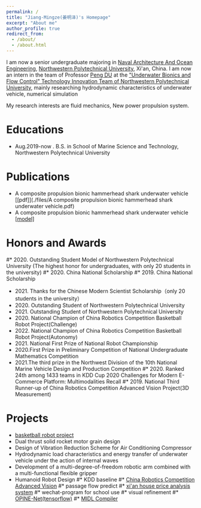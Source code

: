 ```yaml
---
permalink: /
title: "Jiang-Mingze(姜明泽)'s Homepage"
excerpt: "About me"
author_profile: true
redirect_from: 
  - /about/
  - /about.html
---
```


I am now a senior undergraduate majoring in [Naval Architecture And Ocean Engineering](https://hanghai.nwpu.edu.cn/), [Northwestern Polytechnical University](https://www.nwpu.edu.cn/), Xi'an, China. I am now an intern in the team of Professor [Peng DU](https://penguinfluid.wordpress.com/about-me/) at the ["Underwater Bionics and Flow Control" Technology Innovation Team of Northwestern Polytechnical University](https://hanghai.nwpu.edu.cn/info/1600/8628.htm), mainly researching hydrodynamic characteristics of underwater vehicle, numerical simulation

My research interests are fluid mechanics, New power propulsion system.

Educations
======
* Aug.2019-now . B.S. in School of Marine Science and Technology, Northwestern Polytechnical University

# Publications

+ A composite propulsion bionic hammerhead shark underwater vehicle  [[pdf]](./files/A composite propulsion bionic hammerhead shark underwater vehicle.pdf)
+ A composite propulsion bionic hammerhead shark underwater vehicle  [[model]](./files/111.docx)

Honors and Awards
======
#* 2020\. Outstanding Student Model of Northwestern Polytechnical University (The highest honor for undergraduates, with only 20 students in the university)
#* 2020\. China National Scholarship
#* 2019\. China National Scholarship
* 2021\. Thanks for the Chinese Modern Scientist Scholarship（only 20 students in the university）
* 2020\. Outstanding Student of Northwestern Polytechnical University
* 2021\. Outstanding Student of Northwestern Polytechnical University
* 2020\. National Champion of China Robotics Competition Basketball Robot Project(Challenge) 
* 2022\. National Champion of China Robotics Competition Basketball Robot Project(Autonomy) 
* 2021\. National First Prize of National Robot Championship 
* 2020\.First Prize in Preliminary Competition of National Undergraduate Mathematics Competition
* 2021\.The third prize in the Northwest Division of the 10th National Marine Vehicle Design and Production Competition
#* 2020\. Ranked 24th among 1433 teams in KDD Cup 2020 Challenges for Modern E-Commerce Platform: Multimodalities Recall
#* 2019\. National Third Runner-up of China Robotics Competition Advanced Vision Project(3D Measurement)

Projects
======
  * [basketball robot project](https://github.com/Zehong-Ma/nwpu_20_basketball_robot)
  * Dual thrust solid rocket motor grain design
  * Design of Vibration Reduction Scheme for Air Conditioning Compressor
  * Hydrodynamic load characteristics and energy transfer of underwater vehicle under the action of internal waves
  * Development of a multi-degree-of-freedom robotic arm combined with a multi-functional flexible gripper
  * Humanoid Robot Design
  #* KDD baseline 
  #* [China Robotics Competition Advanced Vision](https://github.com/Zehong-Ma/nwpu_19_advanced_vision)
  #* passage flow predict
  #* [xi'an house price analysis system](https://gitee.com/a-years-work-can-only-buy-a-toilet/house-analysis)
  #* wechat-program for school use
  #* visual refinement 
  #* [OPINE-Net(tensorflow)](https://github.com/Zehong-Ma/OPINE-Net)
  #* [MIDL Compiler](https://github.com/Zehong-Ma/MIDL_compiler)
